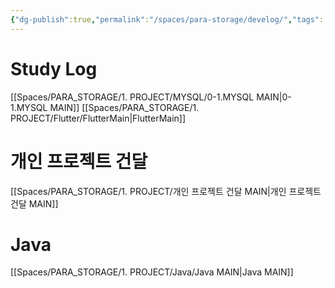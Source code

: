 ```yaml
---
{"dg-publish":true,"permalink":"/spaces/para-storage/develog/","tags":["gardenEntry"]}
---
```


# Study Log
[[Spaces/PARA_STORAGE/1. PROJECT/MYSQL/0-1.MYSQL MAIN\|0-1.MYSQL MAIN]]
[[Spaces/PARA_STORAGE/1. PROJECT/Flutter/FlutterMain\|FlutterMain]]

# 개인 프로젝트 건달
[[Spaces/PARA_STORAGE/1. PROJECT/개인 프로젝트 건달 MAIN\|개인 프로젝트 건달 MAIN]]

# Java 
[[Spaces/PARA_STORAGE/1. PROJECT/Java/Java MAIN\|Java MAIN]]
